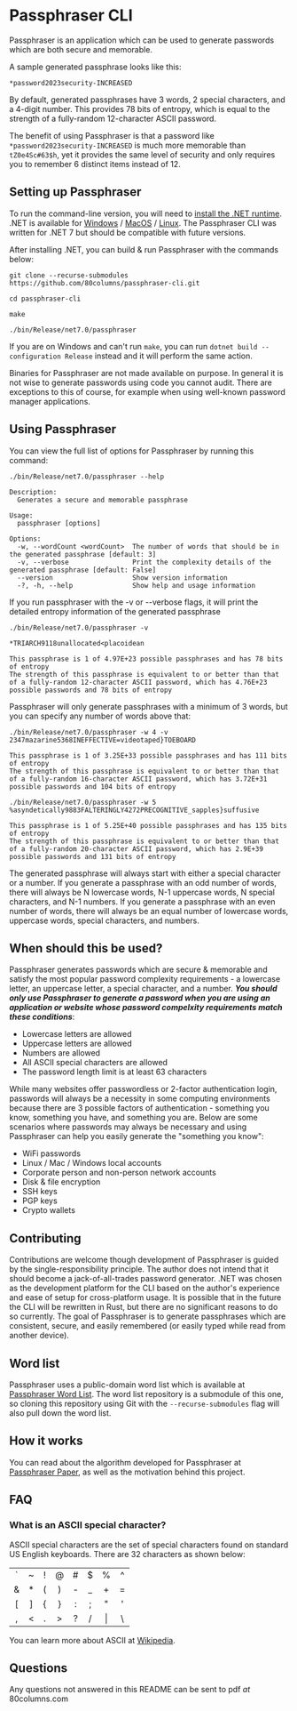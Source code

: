 # Passphraser CLI
Passphraser is an application which can be used to generate passwords which are both secure and memorable.

A sample generated passphrase looks like this:

```
*password2023security-INCREASED
```

By default, generated passphrases have 3 words, 2 special characters, and a 4-digit number. This provides 78 bits of entropy, which is equal to the strength of a fully-random 12-character ASCII password.

The benefit of using Passphraser is that a password like `*password2023security-INCREASED` is much more memorable than `tZ0e4Sc#63$h`, yet it provides the same level of security and only requires you to remember 6 distinct items instead of 12.

## Setting up Passphraser
To run the command-line version, you will need to [install the .NET runtime](https://learn.microsoft.com/en-us/dotnet/core/install/). .NET is available for [Windows](https://learn.microsoft.com/en-us/dotnet/core/install/windows?tabs=net70) / [MacOS](https://learn.microsoft.com/en-us/dotnet/core/install/macos) / [Linux](https://learn.microsoft.com/en-us/dotnet/core/install/linux). The Passphraser CLI was written for .NET 7 but should be compatible with future versions.

After installing .NET, you can build & run Passphraser with the commands below:

```
git clone --recurse-submodules https://github.com/80columns/passphraser-cli.git

cd passphraser-cli

make

./bin/Release/net7.0/passphraser
```

If you are on Windows and can't run `make`, you can run `dotnet build --configuration Release` instead and it will perform the same action.

Binaries for Passphraser are not made available on purpose. In general it is not wise to generate passwords using code you cannot audit. There are exceptions to this of course, for example when using well-known password manager applications.

## Using Passphraser
You can view the full list of options for Passphraser by running this command:

```
./bin/Release/net7.0/passphraser --help

Description:
  Generates a secure and memorable passphrase

Usage:
  passphraser [options]

Options:
  -w, --wordCount <wordCount>  The number of words that should be in the generated passphrase [default: 3]
  -v, --verbose                Print the complexity details of the generated passphrase [default: False]
  --version                    Show version information
  -?, -h, --help               Show help and usage information
```

If you run passphraser with the -v or --verbose flags, it will print the detailed entropy information of the generated passphrase

```
./bin/Release/net7.0/passphraser -v

*TRIARCH9118unallocated<placoidean

This passphrase is 1 of 4.97E+23 possible passphrases and has 78 bits of entropy
The strength of this passphrase is equivalent to or better than that of a fully-random 12-character ASCII password, which has 4.76E+23 possible passwords and 78 bits of entropy
```

Passphraser will only generate passphrases with a minimum of 3 words, but you can specify any number of words above that:

```
./bin/Release/net7.0/passphraser -w 4 -v
2347mazarine5368INEFFECTIVE=videotaped}TOEBOARD

This passphrase is 1 of 3.25E+33 possible passphrases and has 111 bits of entropy
The strength of this passphrase is equivalent to or better than that of a fully-random 16-character ASCII password, which has 3.72E+31 possible passwords and 104 bits of entropy

./bin/Release/net7.0/passphraser -w 5
%asyndetically9883FALTERINGLY4272PRECOGNITIVE_sapples}suffusive

This passphrase is 1 of 5.25E+40 possible passphrases and has 135 bits of entropy
The strength of this passphrase is equivalent to or better than that of a fully-random 20-character ASCII password, which has 2.9E+39 possible passwords and 131 bits of entropy
```

The generated passphrase will always start with either a special character or a number. If you generate a passphrase with an odd number of words, there will always be N lowercase words, N-1 uppercase words, N special characters, and N-1 numbers. If you generate a passphrase with an even number of words, there will always be an equal number of lowercase words, uppercase words, special characters, and numbers.

## When should this be used?
Passphraser generates passwords which are secure & memorable and satisfy the most popular password complexity requirements - a lowercase letter, an uppercase letter, a special character, and a number. ***You should only use Passphraser to generate a password when you are using an application or website whose password compelxity requirements match these conditions***:

* Lowercase letters are allowed
* Uppercase letters are allowed
* Numbers are allowed
* All ASCII special characters are allowed
* The password length limit is at least 63 characters

While many websites offer passwordless or 2-factor authentication login, passwords will always be a necessity in some computing environments because there are 3 possible factors of authentication - something you know, something you have, and something you are. Below are some scenarios where passwords may always be necessary and using Passphraser can help you easily generate the "something you know":

* WiFi passwords
* Linux / Mac / Windows local accounts
* Corporate person and non-person network accounts
* Disk & file encryption
* SSH keys
* PGP keys
* Crypto wallets

## Contributing
Contributions are welcome though development of Passphraser is guided by the single-responsibility principle. The author does not intend that it should become a jack-of-all-trades password generator. .NET was chosen as the development platform for the CLI based on the author's experience and ease of setup for cross-platform usage. It is possible that in the future the CLI will be rewritten in Rust, but there are no significant reasons to do so currently. The goal of Passphraser is to generate passphrases which are consistent, secure, and easily remembered (or easily typed while read from another device).

## Word list
Passphraser uses a public-domain word list which is available at [Passphraser Word List](https://github.com/80columns/passphraser-wordlist). The word list repository is a submodule of this one, so cloning this repository using Git with the `--recurse-submodules` flag will also pull down the word list.

## How it works
You can read about the algorithm developed for Passphraser at [Passphraser Paper](#), as well as the motivation behind this project.

## FAQ

### What is an ASCII special character?
ASCII special characters are the set of special characters found on standard US English keyboards. There are 32 characters as shown below:

|     |     |     |     |     |     |     |     |
| :-: | :-: | :-: | :-: | :-: | :-: | :-: | :-: |
|  `  |  ~  |  !  |  @  |  #  |  $  |  %  |  ^  |
|  &  |  *  |  (  |  )  |  -  |  _  |  +  |  =  |
|  [  |  ]  |  {  |  }  |  :  |  ;  |  "  |  '  |
|  ,  |  <  |  .  |  >  |  ?  |  /  |  \|  |  \  |

You can learn more about ASCII at [Wikipedia](https://simple.wikipedia.org/wiki/ASCII).

## Questions
Any questions not answered in this README can be sent to pdf _at_ 80columns.com
